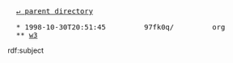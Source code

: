 <pre>
  <a href="../">&#x21b5; parent directory</a>
  
  * 1998-10-30T20:51:45&#x0009;&#x0009;97fk0q/&#x0009;&#x0009;org
  ** <a href="w3">w3</a>
</pre>

rdf:subject
